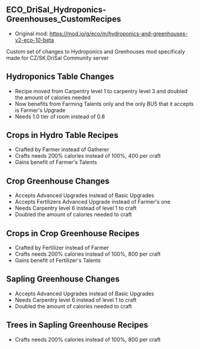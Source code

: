## ECO_DriSal_Hydroponics-Greenhouses_CustomRecipes
- Original mod: https://mod.io/g/eco/m/hydroponics-and-greenhouses-v2-eco-10-beta

Custom set of changes to Hydroponics and Grenhouses mod specificaly made for CZ/SK DriSal Community server

## Hydroponics Table Changes

- Recipe moved from Carpentry level 1 to carpentry level 3 and doubled the amount of calories needed
- Now benefits from Farming Talents only and the only BU5 that it accepts is Farmer's Upgrade
- Needs 1.0 tier of room instead of 0.8

## Crops in Hydro Table Recipes
- Crafted by Farmer instead of Gatherer
- Crafts needs 200% calories instead of 100%, 400 per craft
- Gains benefit of Farmer's Talents

## Crop Greenhouse Changes
- Accepts Advanced Upgrades instead of Basic Upgrades
- Accepts Fertilizers Advanced Upgrade instead of Farmer's one
- Needs Carpentry level 6 instead of level 1 to craft
- Doubled the amount of calories needed to craft

## Crops in Crop Greenhouse Recipes
- Crafted by Fertilizer instead of Farmer
- Crafts needs 200% calories instead of 100%, 800 per craft
- Gains benefit of Fertilizer's Talents

## Sapling Greenhouse Changes
- Accepts Advanced Upgrades instead of Basic Upgrades
- Needs Carpentry level 6 instead of level 1 to craft
- Doubled the amount of calories needed to craft

## Trees in Sapling Greenhouse Recipes
- Crafts needs 200% calories instead of 100%, 800 per craft
